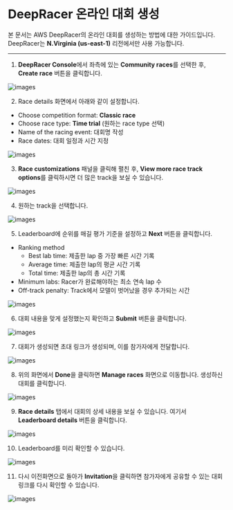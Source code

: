 # DeepRacer 온라인 대회 생성

본 문서는 AWS DeepRacer의 온라인 대회를 생성하는 방법에 대한 가이드입니다.
DeepRacer는 **N.Virginia (us-east-1)** 리전에서만 사용 가능합니다.

---

1. **DeepRacer Console**에서 좌측에 있는 **Community races**를 선택한 후, **Create race** 버튼을 클릭합니다.

![images](/images/race-console.png)

2. Race details 화면에서 아래와 같이 설정합니다.
- Choose competition format: **Classic race**
- Choose race type: **Time trial** (원하는 race type 선택)
- Name of the racing event: 대회명 작성 
- Race dates: 대회 일정과 시간 지정

![images](/images/specify-race.png)

3. **Race customizations** 패널을 클릭해 펼친 후, **View more race track options**를 클릭하시면 더 많은 track을 보실 수 있습니다.

![images](/images/choose-race.png)

4. 원하는 track을 선택합니다.

![images](/images/race-type.png)

5. Leaderboard에 순위를 매길 평가 기준을 설정하고 **Next** 버튼을 클릭합니다.
- Ranking method
  - Best lab time: 제출한 lap 중 가장 빠른 시간 기록 
  - Average time: 제출한 lap의 평균 시간 기록
  - Total time: 제출한 lap의 총 시간 기록
- Minimum labs: Racer가 완료해야하는 최소 연속 lap 수
- Off-track penalty: Track에서 모델이 벗어났을 경우 추가되는 시간

![images](/images/options.png)

6. 대회 내용을 맞게 설정했는지 확인하고 **Submit** 버튼을 클릭합니다.

![images](/images/submit.png)

7. 대회가 생성되면 초대 링크가 생성되며, 이를 참가자에게 전달합니다. 

![images](/images/invitation-link.png)

8. 위의 화면에서 **Done**을 클릭하면 **Manage races** 화면으로 이동합니다. 생성하신 대회를 클릭합니다.

![images](/images/click-race.png)

9. **Race details** 탭에서 대회의 상세 내용을 보실 수 있습니다. 여기서 **Leaderboard details** 버튼을 클릭합니다.

![images](/images/race-details.png)

10. Leaderboard를 미리 확인할 수 있습니다.

![images](/images/leaderboard.png)

11. 다시 이전화면으로 돌아가 **Invitation**을 클릭하면 참가자에게 공유할 수 있는 대회 링크를 다시 확인할 수 있습니다.

![images](/images/invitation.png)

